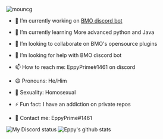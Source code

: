 <p align="left"> <img src="https://komarev.com/ghpvc/?username=mouncg" alt="mouncg" /> </p>

- 🔭 I’m currently working on [BMO discord bot](https://bmobot.xyz)

- 🌱 I’m currently learning More advanced python and Java

- 👯 I’m looking to collaborate on BMO's opensource plugins

- 🤔 I’m looking for help with BMO discord bot

- 📫 How to reach me: EppyPrime#1461 on discord

- 😄 Pronouns: He/Him

- 🌈 Sexuality: Homosexual

- ⚡ Fun fact: I have an addiction on private repos

- 💬 Contact me: EppyPrime#1461

![My Discord status](https://img.shields.io/endpoint?label=currently&url=https://dev.discordprofiles.me/api/badge/status/611108193275478018)
![Eppy's github stats](https://github-readme-stats.vercel.app/api?username=mouncg&hide=[])

